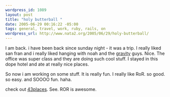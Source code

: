 ```yaml
--- 
wordpress_id: 1089
layout: post
title: "holy butterball "
date: 2005-06-29 00:16:22 -05:00
tags: general, travel, work, ruby, rails, on
wordpress_url: http://www.nata2.org/2005/06/29/holy-butterball/
---
```

I am back. i have been back since sunday night - it was a trip. I really liked san fran and i really liked hanging with noah and the <a href="http://www.gravitymobile.com">gravity</a> guys. Nice. The office was super class and they are doing such cool stuff. I stayed in this dope hotel and ate at really nice places. 

So now i am working on some stuff. It is really fun. I really like RoR. so good. so easy. and SOOOO fun. haha. 

check out <a href="http://43places.com">43places</a>. See. ROR is awesome. 
